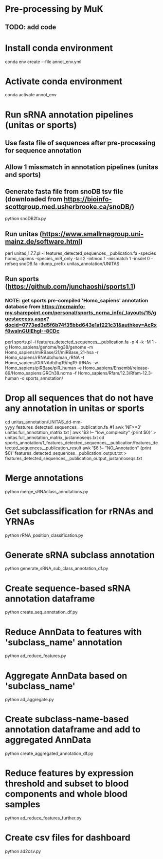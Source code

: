 # Pre-processing by MuK
## TODO: add code

# Install conda environment
conda env create --file annot_env.yml

# Activate conda environment
conda activate annot_env

# Run sRNA annotation pipelines (unitas or sports)
## Use fasta file of sequences after pre-processing for sequence annotation
## Allow 1 missmatch in annotation pipelines (unitas and sports)
## Generate fasta file from snoDB tsv file (downloaded from https://bioinfo-scottgroup.med.usherbrooke.ca/snoDB/)
python snoDB2fa.py
## Run unitas (https://www.smallrnagroup.uni-mainz.de/software.html)
perl unitas_1.7.7.pl -i features_detected_sequences__publication.fa -species homo_sapiens -species_miR_only -tail 2 -intmod 1 -mismatch 1 -insdel 0 -refseq snoDB.fa -dump_prefix unitas_annotation/UNITAS
## Run sports (https://github.com/junchaoshi/sports1.1)
### NOTE: get sports pre-compiled 'Homo_sapiens' annotation database from https://ncrnainfo-my.sharepoint.com/personal/sports_ncrna_info/_layouts/15/guestaccess.aspx?docid=0773ed3d5f6b74f35bbd643e1af221c31&authkey=AcRxf8walnGUIEhgI--8CDc
perl sports.pl -i features_detected_sequences__publication.fa -p 4 -k -M 1 -g Homo_sapiens/genome/hg38/genome -m Homo_sapiens/miRBase/21/miRBase_21-hsa -r Homo_sapiens/rRNAdb/human_rRNA -t Homo_sapiens/GtRNAdb/hg19/hg19-tRNAs -w Homo_sapiens/piRBase/piR_human -e Homo_sapiens/Ensembl/release-89/Homo_sapiens.GRCh38.ncrna -f Homo_sapiens/Rfam/12.3/Rfam-12.3-human -o sports_annotation/

# Drop all sequences that do not have any annotation in unitas or sports
cd unitas_annotation/UNITAS_dd-mm-yyyy_features_detected_sequences__publication.fa_#1
awk 'NF>=3' unitas.full_annotation_matrix.txt | awk '$3 !~ "low_complexity" {print $0}' > unitas.full_annotation_matrix_justannoseqs.txt
cd sports_annotation/1_features_detected_sequences__publication/features_detected_sequences__publication_result
awk '$6 !~ "NO_Annotation" {print $0}' features_detected_sequences__publication_output.txt > features_detected_sequences__publication_output_justannoseqs.txt

# Merge annotations
python merge_sRNAclass_annotations.py

# Get subclassification for rRNAs and YRNAs
python rRNA_position_classification.py

# Generate sRNA subclass annotation 
python generate_sRNA_sub_class_annotation_df.py

# Create sequence-based sRNA annotation dataframe
python create_seq_annotation_df.py

# Reduce AnnData to features with 'subclass_name' annotation
python ad_reduce_features.py

# Aggregate AnnData based on 'subclass_name'
python ad_aggregate.py

# Create subclass-name-based annotation dataframe and add to aggregated AnnData
python create_aggregated_annotation_df.py 

# Reduce features by expression threshold and subset to blood components and whole blood samples
python ad_reduce_features_further.py

# Create csv files for dashboard
python ad2csv.py






